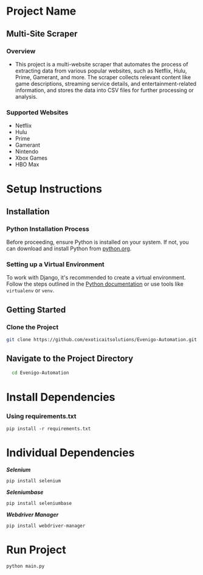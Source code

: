 # Project Name
## Multi-Site Scraper

### Overview
* This project is a multi-website scraper that automates the process of extracting data from various popular websites, such as Netflix, Hulu, Prime, Gamerant, and more. The scraper collects relevant content like game descriptions, streaming service details, and entertainment-related information, and stores the data into CSV files for further processing or analysis.

### Supported Websites
* Netflix
* Hulu
* Prime
* Gamerant
* Nintendo
* Xbox Games
* HBO Max


# Setup Instructions

## Installation

### Python Installation Process
Before proceeding, ensure Python is installed on your system. If not, you can download and install Python from [python.org](https://www.python.org/downloads/).

### Setting up a Virtual Environment
To work with Django, it's recommended to create a virtual environment. Follow the steps outlined in the [Python documentation](https://docs.python.org/3/tutorial/venv.html) or use tools like `virtualenv` or `venv`.


## Getting Started

### Clone the Project
```bash
git clone https://github.com/exoticaitsolutions/Evenigo-Automation.git
```

## Navigate to the Project Directory

```bash
  cd Evenigo-Automation
```


# Install Dependencies
### Using requirements.txt
```
pip install -r requirements.txt
```

# Individual Dependencies

***Selenium***
```
pip install selenium
```
***Seleniumbase***
```
pip install seleniumbase
```

***Webdriver Manager***
```
pip install webdriver-manager
```

# Run Project
```bash
python main.py
```